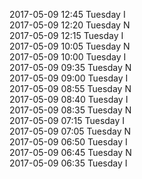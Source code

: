 2017-05-09 12:45 Tuesday  I  
2017-05-09 12:20 Tuesday  N  
2017-05-09 12:15 Tuesday  I  
2017-05-09 10:05 Tuesday  N  
2017-05-09 10:00 Tuesday  I  
2017-05-09 09:35 Tuesday  N  
2017-05-09 09:00 Tuesday  I  
2017-05-09 08:55 Tuesday  N  
2017-05-09 08:40 Tuesday  I  
2017-05-09 08:35 Tuesday  N  
2017-05-09 07:15 Tuesday  I  
2017-05-09 07:05 Tuesday  N  
2017-05-09 06:50 Tuesday  I  
2017-05-09 06:45 Tuesday  N  
2017-05-09 06:35 Tuesday  I  
